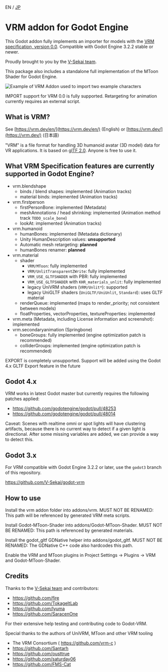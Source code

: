 EN / [JP](README.ja.md)

# VRM addon for Godot Engine

This Godot addon fully implements an importer for models with the [VRM specification, version 0.0](https://github.com/vrm-c/vrm-specification/tree/master/specification/0.0).
Compatible with Godot Engine 3.2.2 stable or newer.

Proudly brought to you by the [V-Sekai team](https://v-sekai.org/about).

This package also includes a standalone full implementation of the MToon Shader for Godot Engine.

![Example of VRM Addon used to import two example characters](vrm_samples/screenshot/vrm_sample_screenshot.png)

IMPORT support for VRM 0.0 is fully supported. Retargeting for animation currently requires an external script.

## What is VRM?

See [https://vrm.dev/en/](https://vrm.dev/en/) (English) or [https://vrm.dev/](https://vrm.dev/) (日本語)

"VRM" is a file format for handling 3D humanoid avatar (3D model) data for VR applications.
It is based on [glTF 2.0](https://www.khronos.org/gltf/). Anyone is free to use it.

## What VRM Specification features are currently supported in Godot Engine?

* vrm.blendshape
  * binds / blend shapes: implemented (Animation tracks)
  * material binds: implemented (Animation tracks)
* vrm.firstperson
  * firstPersonBone: implemented (Metadata)
  * meshAnnotations / head shrinking: implemented (Animation method track `TODO_scale_bone`)
  * lookAt: implemented (Animation tracks)
* vrm.humanoid
  * humanBones: implemented (Metadata dictionary)
  * Unity HumanDescription values: **unsupported**
  * Automatic mesh retargeting: **planned**
  * humanBones renamer: **planned**
* vrm.material
  * shader
    * `VRM/MToon`: fully implemented
    * `VRM/UnlitTransparentZWrite`: fully implemented
    * `VRM_USE_GLTFSHADER` with PBR: fully implemented
    * `VRM_USE_GLTFSHADER` with `KHR_materials_unlit`: fully implemented
    * legacy UniVRM shaders (`VRM/Unlit*`): supported
    * legacy UniGLTF shaders (`UniGLTF/UniUnlit`, `Standard`): uses GLTF material
  * renderQueue: implemented (maps to render_priority; not consistent between models)
  * floatProperties, vectorProperties, textureProperties: implemented
* vrm.meta (Metadata, including License information and screenshot): implemented
* vrm.secondaryanimation (Springbone)
  * boneGroups: fully implemented (engine optimization patch is recommended)
  * colliderGroups: implemented (engine optimization patch is recommended)

EXPORT is completely unsupported. Support will be added using the Godot 4.x GLTF Export feature in the future

## Godot 4.x

VRM works in latest Godot master but currently requires the following patches applied:

* https://github.com/godotengine/godot/pull/48253
* https://github.com/godotengine/godot/pull/48014

Caveat: Scenes with realtime omni or spot lights will have clustering artifacts, because there is no current way to detect if a given light is directional. After some missing variables are added, we can provide a way to detect this.

## Godot 3.x

For VRM compatible with Godot Engine 3.2.2 or later, use the `godot3` branch of this repository.

https://github.com/V-Sekai/godot-vrm

## How to use

Install the vrm addon folder into addons/vrm. MUST NOT BE RENAMED: This path will be referenced by generated VRM meta scripts.

Install Godot-MToon-Shader into addons/Godot-MToon-Shader. MUST NOT BE RENAMED: This path is referenced by generated materials.

Install the godot_gltf GDNative helper into addons/godot_gltf. MUST NOT BE RENAMED: The GDNative C++ code also hardcodes this path.

Enable the VRM and MToon plugins in Project Settings -> Plugins -> VRM and Godot-MToon-Shader.

## Credits

Thanks to the [V-Sekai team](https://v-sekai.org/about) and contributors:

- https://github.com/fire
- https://github.com/TokageItLab
- https://github.com/lyuma
- https://github.com/SaracenOne

For their extensive help testing and contributing code to Godot-VRM.

Special thanks to the authors of UniVRM, MToon and other VRM tooling

- The VRM Consortium ( https://github.com/vrm-c )
- https://github.com/Santarh
- https://github.com/ousttrue
- https://github.com/saturday06
- https://github.com/FMS-Cat
